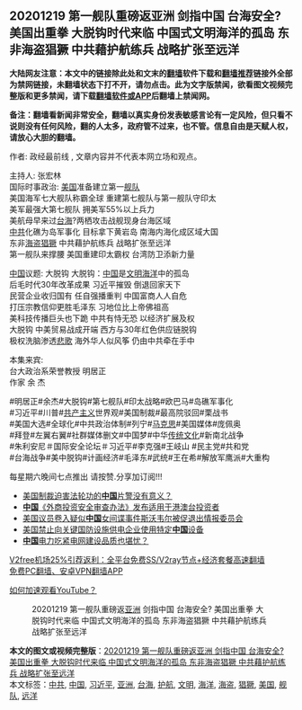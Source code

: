  <h2>20201219 第一舰队重磅返亚洲 剑指中国 台海安全? 美国出重拳 大脱钩时代来临 中国式文明海洋的孤岛 东非海盗猖獗 中共藉护航练兵 战略扩张至远洋</h2> <p class="notice"><b>大陆网友注意：本文中的链接除此处和文末的<a href="https://github.com/bannedbook/fanqiang" >翻墙</a>软件下载和<a href="https://github.com/killgcd/justmysocks/blob/master/README.md">翻墙推荐</a>链接外全部为禁网链接，未翻墙状态下打不开，请勿点击。此为文字版禁闻，欲看图文视频完整版和更多禁闻，请下载<a href="https://github.com/bannedbook/fanqiang">翻墙软件或APP</a>后翻墙上禁闻网。</p><p>备注：翻墙看新闻非常安全，翻墙以真实身份发表敏感言论有一定风险，但只看不说则没有任何风险，翻的人太多，政府管不过来，也不管。信息自由是天赋人权，请放心大胆的翻墙。</b></p>  <div class="entry"> <p>作者: 政经最前线 , 文章内容并不代表本网立场和观点。</p> <figure></figure> <p>主持人: 张宏林<br /> 国际时事政治: <a href="https://www.bannedbook.org/bnews/tag/%e7%be%8e%e5%9b%bd/" class="st_tag internal_tag" rel="tag" title="标签 美国 下的日志">美国</a>准备建立第一<a href="https://www.bannedbook.org/bnews/tag/%E8%88%B0%E9%98%9F/" class="st_tag internal_tag" rel="tag" title="标签 舰队 下的日志">舰队</a><br /> 美国海军七大舰队称霸全球 重建第七舰队与第一舰队守印太<br /> 美军最强大第七舰队 拥美军55%以上兵力<br /> 美航母早来过<a href="https://www.bannedbook.org/bnews/tag/%E5%8F%B0%E6%B5%B7/" class="st_tag internal_tag" rel="tag" title="标签 台海 下的日志">台海</a>?两栖攻击战舰现身台海区域<br /> <a href="https://www.bannedbook.org/bnews/tag/%e4%b8%ad%e5%85%b1/" class="st_tag internal_tag" rel="tag" title="标签 中共 下的日志">中共</a>化礁为岛军事化 目标拿下黄岩岛 南海内海化成区域大国<br /> 东非<a href="https://www.bannedbook.org/bnews/tag/%e6%b5%b7%e7%9b%97/" class="st_tag internal_tag" rel="tag" title="标签 海盗 下的日志">海盗</a><a href="https://www.bannedbook.org/bnews/tag/%E7%8C%96%E7%8D%97/" class="st_tag internal_tag" rel="tag" title="标签 猖獗 下的日志">猖獗</a> 中共藉护航练兵 战略扩张至远洋<br /> 第一舰队来撑腰 美国重建印太霸权 台湾防卫添新力量</p>  <p><span class='wp_keywordlink_affiliate'><a href="https://www.bannedbook.org/" title="中国" target="_blank">中国</a></span>议题: 大脱钩 大脱钩：<a href="https://www.bannedbook.org/bnews/tag/%E4%B8%AD%E5%9B%BD/" class="st_tag internal_tag" rel="tag" title="标签 中国 下的日志">中国</a>是<a href="https://www.bannedbook.org/bnews/tag/%E6%96%87%E6%98%8E/" class="st_tag internal_tag" rel="tag" title="标签 文明 下的日志">文明</a><a href="https://www.bannedbook.org/bnews/tag/%E6%B5%B7%E6%B4%8B/" class="st_tag internal_tag" rel="tag" title="标签 海洋 下的日志">海洋</a>中的孤岛<br /> 后毛时代30年改革成果 习近平摧毁 倒退回家天下<br /> 民营企业收归国有 任自强播重判 中国富商人人自危<br /> 打压宗教信仰更胜毛泽东  习地位比上帝佛祖高<br /> 美科技传播巨头也下跪 中共有恃无恐  以经济扩展及权<br /> 大脱钩 中美贸易战成开端 西方与30年红色供应链脱钩<br /> 极权洗脑渗透<span class='wp_keywordlink'><a href="https://www.bannedbook.org/forum11/topic295.html" title="禁片：诗人的悲歌" target="_blank">悲歌</a></span> 海外华人似风筝 仍由中共牵在手中</p> <p>本集来宾:<br /> 台大政治系荣誉教授  明居正<br /> 作家                              余 杰</p>  <p>#明居正#余杰#大脱钩#第七舰队#印太战略#欧巴马#岛礁军事化<br /> #习近平#川普#<span class='wp_keywordlink'><a href="https://www.bannedbook.org/forum2/topic6177.html" title="《共产主义的终极目的》" target="_blank">共产主义</a></span>世界观#美国制裁#最高院驳回#栗战书<br /> #美国大选#全球化#中共政治体制#列宁#<span class='wp_keywordlink'><a href="https://www.bannedbook.org/forum2/topic105.html" title="《马克思的成魔之路》" target="_blank">马克思</a></span>#美国媒体#庞佩奥<br /> #拜登#左翼右翼#社群媒体删文#中国梦#中华<span class='wp_keywordlink_affiliate'><a href="https://www.bannedbook.org/bnews/tculture/" title="传统文化" target="_blank">传统文化</a></span>#新南北战争<br /> #朱利安尼＃国际安全论坛＃习近平#李克强#王岐山 #民主党#共和党<br /> #台海战争#美中脱钩#计画经济#毛泽东#武统#王在希#解放军鹰派#大重构</p> <p>每星期六晚间七点推出 请按赞.分享加订阅!!!</p>  <ul class='op-related-articles' title='相关阅读'> <li><a href='https://www.bannedbook.org/bnews/comments/20201219/1451074.html' target='_blank'>美国制裁迫害法轮功的<b>中国</b>片警没有意义？</a></li> <li><a href='https://www.bannedbook.org/bnews/baitai/20201219/1451072.html' target='_blank'><b>中国</b>《外商投资安全审查办法》发布适用于港澳台投资者</a></li> <li><a href='https://www.bannedbook.org/bnews/baitai/20201219/1451069.html' target='_blank'>美国议员卷入疑似<b>中国</b>女间谍事件斯沃韦尔被促退出情报委员会</a></li> <li><a href='https://www.bannedbook.org/bnews/baitai/20201219/1451067.html' target='_blank'>美国禁止向关键国防设施供电企业使用特定<b>中国</b>设备</a></li> <li><a href='https://www.bannedbook.org/bnews/taiwannews/20201219/1451047.html' target='_blank'><b>中国</b>电力吃紧电网建设品质也堪忧？</a></li> </ul> <p class="texttj"> <a href="https://github.com/bannedbook/fanqiang/wiki/V2ray%E6%9C%BA%E5%9C%BA" target="_blank">V2free机场25%引荐返利：全平台免费SS/V2ray节点+经济套餐高速翻墙</a><br/> <a href="https://github.com/bannedbook/fanqiang/wiki/%E7%A6%81%E9%97%BB%E7%BD%91%E5%AE%89%E5%8D%93%E7%BF%BB%E5%A2%99%E6%96%B0%E9%97%BBAPP" target="_blank">免费PC翻墙、安卓VPN翻墙APP</a></p><p><a href='https://www.bannedbook.org/bnews/topimagenews/20180409/925596.html' target='_blank'>如何加速观看YouTube？ </a></p> <figure class='op-interactive'><figcaption>20201219 第一舰队重磅返<a href="https://www.bannedbook.org/bnews/tag/%e4%ba%9a%e6%b4%b2/" class="st_tag internal_tag" rel="tag" title="标签 亚洲 下的日志">亚洲</a> 剑指中国 台海安全? 美国出重拳 大脱钩时代来临 中国式文明海洋的孤岛 东非海盗猖獗 中共藉护航练兵 战略扩张至远洋</figcaption></figure> </p><a name='sharetosocial'></a>       <div><b>本文的图文或视频完整版</b>：<a href='https://www.bannedbook.org/bnews/cbnews/20201219/1451082.html'>20201219 第一舰队重磅返亚洲 剑指中国 台海安全? 美国出重拳 大脱钩时代来临 中国式文明海洋的孤岛 东非海盗猖獗 中共藉护航练兵 战略扩张至远洋</a></div>  </div><!--END ENTRY--> <div class="postfooter"> <div>本文标签：<a href="https://www.bannedbook.org/bnews/tag/%e4%b8%ad%e5%85%b1/" rel="tag">中共</a>, <a href="https://www.bannedbook.org/bnews/tag/%E4%B8%AD%E5%9B%BD/" rel="tag">中国</a>, <a href="https://www.bannedbook.org/bnews/tag/%e4%b9%a0%e8%bf%91%e5%b9%b3/" rel="tag">习近平</a>, <a href="https://www.bannedbook.org/bnews/tag/%e4%ba%9a%e6%b4%b2/" rel="tag">亚洲</a>, <a href="https://www.bannedbook.org/bnews/tag/%E5%8F%B0%E6%B5%B7/" rel="tag">台海</a>, <a href="https://www.bannedbook.org/bnews/tag/%E6%8A%A4%E8%88%AA/" rel="tag">护航</a>, <a href="https://www.bannedbook.org/bnews/tag/%E6%96%87%E6%98%8E/" rel="tag">文明</a>, <a href="https://www.bannedbook.org/bnews/tag/%E6%B5%B7%E6%B4%8B/" rel="tag">海洋</a>, <a href="https://www.bannedbook.org/bnews/tag/%e6%b5%b7%e7%9b%97/" rel="tag">海盗</a>, <a href="https://www.bannedbook.org/bnews/tag/%E7%8C%96%E7%8D%97/" rel="tag">猖獗</a>, <a href="https://www.bannedbook.org/bnews/tag/%e7%be%8e%e5%9b%bd/" rel="tag">美国</a>, <a href="https://www.bannedbook.org/bnews/tag/%E8%88%B0%E9%98%9F/" rel="tag">舰队</a>, <a href="https://www.bannedbook.org/bnews/tag/%E8%BF%9C%E6%B4%8B/" rel="tag">远洋</a></div>  </div><!--END POSTFOOTER--> 